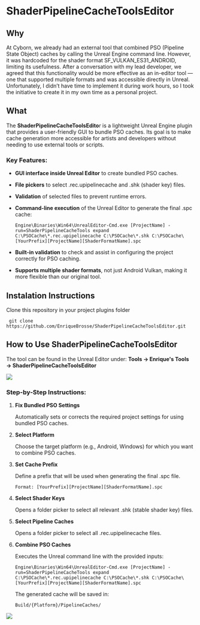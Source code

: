 # ShaderPipelineCacheToolsEditor

## Why 
At Cyborn, we already had an external tool that combined PSO (Pipeline State Object) caches by calling the Unreal Engine command line. However, it was hardcoded for the shader format SF_VULKAN_ES31_ANDROID, limiting its usefulness. After a conversation with my lead developer, we agreed that this functionality would be more effective as an in-editor tool — one that supported multiple formats and was accessible directly in Unreal. Unfortunately, I didn’t have time to implement it during work hours, so I took the initiative to create it in my own time as a personal project.

## What
The **ShaderPipelineCacheToolsEdito**r is a lightweight Unreal Engine plugin that provides a user-friendly GUI to bundle PSO caches. Its goal is to make cache generation more accessible for artists and developers without needing to use external tools or scripts.

### Key Features:
- **GUI interface inside Unreal Editor** to create bundled PSO caches.
- **File pickers** to select .rec.upipelinecache and .shk (shader key) files.
- **Validation** of selected files to prevent runtime errors.
- **Command-line execution** of the Unreal Editor to generate the final .spc cache:
    
    ```
    Engine\Binaries\Win64\UnrealEditor-Cmd.exe [ProjectName] -run=ShaderPipelineCacheTools expand C:\PSOCache\*.rec.upipelinecache C:\PSOCache\*.shk C:\PSOCache\[YourPrefix][ProjectName][ShaderFormatName].spc 
    ```
- **Built-in validation** to check and assist in configuring the project correctly for PSO caching.
- **Supports multiple shader formats**, not just Android Vulkan, making it more flexible than our original tool.

## Instalation Instructions
Clone this repository in your project plugins folder 

``` git clone https://github.com/EnriqueBrosse/ShaderPipelineCacheToolsEditor.git```

## How to Use ShaderPipelineCacheToolsEditor

The tool can be found in the Unreal Editor under:
**Tools → Enrique's Tools → ShaderPipelineCacheToolsEditor**

![](Resources/Where.png)

### Step-by-Step Instructions:
1. **Fix Bundled PSO Settings**

    Automatically sets or corrects the required project settings for using bundled PSO caches.
2. **Select Platform**
    
    Choose the target platform (e.g., Android, Windows) for which you want to combine PSO caches.
3. **Set Cache Prefix**

    Define a prefix that will be used when generating the final .spc file.
    
    ```Format: [YourPrefix][ProjectName][ShaderFormatName].spc```
4. **Select Shader Keys**

    Opens a folder picker to select all relevant .shk (stable shader key) files.
5. **Select Pipeline Caches**
    
    Opens a folder picker to select all .rec.upipelinecache files.
6. **Combine PSO Caches**
    
    Executes the Unreal command line with the provided inputs:

    ```
    Engine\Binaries\Win64\UnrealEditor-Cmd.exe [ProjectName] -run=ShaderPipelineCacheTools expand C:\PSOCache\*.rec.upipelinecache C:\PSOCache\*.shk C:\PSOCache\[YourPrefix][ProjectName][ShaderFormatName].spc
    ```

    The generated cache will be saved in:
    
    ```Build/{Platform}/PipelineCaches/```




![](Resources/Tool.png)